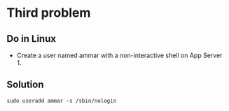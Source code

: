 # Third problem 

## Do in Linux

- Create a user named ammar with a non-interactive shell on App Server 1.

## Solution

`sudo useradd ammar -s /sbin/nologin`
